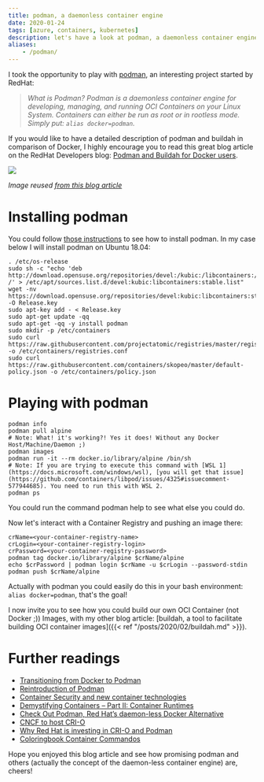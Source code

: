 ```yaml
---
title: podman, a daemonless container engine
date: 2020-01-24
tags: [azure, containers, kubernetes]
description: let's have a look at podman, a daemonless container engine
aliases:
    - /podman/
---
```

I took the opportunity to play with [podman](https://podman.io/), an interesting project started by RedHat:  

> _What is Podman? Podman is a daemonless container engine for developing, managing, and running OCI Containers on your Linux System. Containers can either be run as root or in rootless mode. Simply put: `alias docker=podman`._

If you would like to have a detailed description of podman and buildah in comparison of Docker, I highly encourage you to read this great blog article on the RedHat Developers blog: [Podman and Buildah for Docker users](https://developers.redhat.com/blog/2019/02/21/podman-and-buildah-for-docker-users/).

[![](https://developers.redhat.com/blog/wp-content/uploads/2019/02/fig2.png)](https://developers.redhat.com/blog/wp-content/uploads/2019/02/fig2.png)

_Image reused [from this blog article](https://developers.redhat.com/blog/2019/02/21/podman-and-buildah-for-docker-users/)_

# Installing podman

You could follow [those instructions](https://podman.io/getting-started/installation) to see how to install podman. In my case below I will install podman on Ubuntu 18.04:
```
. /etc/os-release
sudo sh -c "echo 'deb http://download.opensuse.org/repositories/devel:/kubic:/libcontainers:/stable/x${NAME}\_${VERSION\_ID}/ /' > /etc/apt/sources.list.d/devel:kubic:libcontainers:stable.list"
wget -nv https://download.opensuse.org/repositories/devel:kubic:libcontainers:stable/x${NAME}\_${VERSION\_ID}/Release.key -O Release.key
sudo apt-key add - < Release.key
sudo apt-get update -qq
sudo apt-get -qq -y install podman
sudo mkdir -p /etc/containers
sudo curl https://raw.githubusercontent.com/projectatomic/registries/master/registries.fedora -o /etc/containers/registries.conf
sudo curl https://raw.githubusercontent.com/containers/skopeo/master/default-policy.json -o /etc/containers/policy.json
```

# Playing with podman

```
podman info
podman pull alpine
# Note: What! it's working?! Yes it does! Without any Docker Host/Machine/Daemon ;)
podman images
podman run -it --rm docker.io/library/alpine /bin/sh
# Note: If you are trying to execute this command with [WSL 1](https://docs.microsoft.com/windows/wsl), [you will get that issue](https://github.com/containers/libpod/issues/4325#issuecomment-577944685). You need to run this with WSL 2.
podman ps
```

You could run the command podman help to see what else you could do.

Now let's interact with a Container Registry and pushing an image there:
```
crName=<your-container-registry-name>
crLogin=<your-container-registry-login>
crPassword=<your-container-registry-password>
podman tag docker.io/library/alpine $crName/alpine
echo $crPassword | podman login $crName -u $crLogin --password-stdin
podman push $crName/alpine
```

Actually with podman you could easily do this in your bash environment: `alias docker=podman`, that's the goal!

I now invite you to see how you could build our own OCI Container (not Docker ;)) Images, with my other blog article: [buildah, a tool to facilitate building OCI container images]({{< ref "/posts/2020/02/buildah.md" >}}).

# Further readings

- [Transitioning from Docker to Podman](https://developers.redhat.com/blog/2020/11/19/transitioning-from-docker-to-podman/)
- [Reintroduction of Podman](https://www.projectatomic.io/blog/2018/02/reintroduction-podman/)
- [Container Security and new container technologies](https://events.redhat.com/accounts/register123/redhat/events/7013a000002d2jvaas/Quebec_Container_Security_and_New_Container_Technologies.pdf)
- [Demystifying Containers – Part II: Container Runtimes](https://www.cncf.io/blog/2019/07/15/demystifying-containers-part-ii-container-runtimes/)
- [Check Out Podman, Red Hat’s daemon-less Docker Alternative](https://thenewstack.io/check-out-podman-red-hats-daemon-less-docker-alternative/)
- [CNCF to host CRI-O](https://www.cncf.io/blog/2019/04/08/cncf-to-host-cri-o/)
- [Why Red Hat is investing in CRI-O and Podman](https://www.redhat.com/en/blog/why-red-hat-investing-cri-o-and-podman)
- [Coloringbook Container Commandos](https://github.com/mairin/coloringbook-container-commandos)

Hope you enjoyed this blog article and see how promising podman and others (actually the concept of the daemon-less container engine) are, cheers!